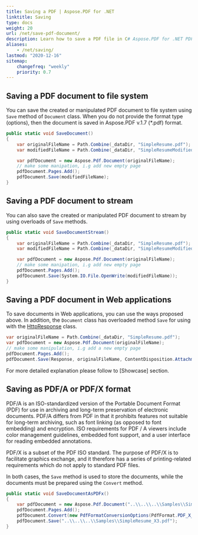 ```yaml
---
title: Saving a PDF | Aspose.PDF for .NET
linktitle: Saving
type: docs
weight: 20
url: /net/save-pdf-document/
description: Learn how to save a PDF file in C# Aspose.PDF for .NET PDF library. 
aliases:
    - /net/saving/
lastmod: "2020-12-16"
sitemap:
    changefreq: "weekly"
    priority: 0.7
---
```


## Saving a PDF document to file system

You can save the created or manipulated PDF document to file system using `Save` method of `Document` class.
When you do not provide the format type (options), then the document is saved in Aspose.PDF v.1.7 (*.pdf) format.

```csharp
public static void SaveDocument()
{
    var originalFileName = Path.Combine(_dataDir, "SimpleResume.pdf");
    var modifiedFileName = Path.Combine(_dataDir, "SimpleResumeModified.pdf");

    var pdfDocument = new Aspose.Pdf.Document(originalFileName);
    // make some manipation, i.g add new empty page
    pdfDocument.Pages.Add();
    pdfDocument.Save(modifiedFileName);
}
```

## Saving a PDF document to stream

You can also save the created or manipulated PDF document to stream by using overloads of `Save` methods.

```csharp
public static void SaveDocumentStream()
{
    var originalFileName = Path.Combine(_dataDir, "SimpleResume.pdf");
    var modifiedFileName = Path.Combine(_dataDir, "SimpleResumeModified.pdf");

    var pdfDocument = new Aspose.Pdf.Document(originalFileName);
    // make some manipation, i.g add new empty page
    pdfDocument.Pages.Add();
    pdfDocument.Save(System.IO.File.OpenWrite(modifiedFileName));
}
```

## Saving a PDF document in Web applications

To save documents in Web applications, you can use the ways proposed above. In addition, the `Document` class has overloaded method `Save` for using with the [HttpResponse](https://docs.microsoft.com/en-us/dotnet/api/system.web.httpresponse?view=netframework-4.8) class.

```csharp
var originalFileName = Path.Combine(_dataDir, "SimpleResume.pdf");
var pdfDocument = new Aspose.Pdf.Document(originalFileName);
// make some manipulation, i.g add a new empty page
pdfDocument.Pages.Add();
pdfDocument.Save(Response, originalFileName, ContentDisposition.Attachment, new PdfSaveOptions());
```

For more detailed explanation please follow to [Showcase] section.

## Saving as PDF/A or PDF/X format

PDF/A is an ISO-standardized version of the Portable Document Format (PDF) for use in archiving and long-term preservation of electronic documents.
PDF/A differs from PDF in that it prohibits features not suitable for long-term archiving, such as font linking (as opposed to font embedding) and encryption. ISO requirements for PDF / A viewers include color management guidelines, embedded font support, and a user interface for reading embedded annotations.

PDF/X is a subset of the PDF ISO standard. The purpose of PDF/X is to facilitate graphics exchange, and it therefore has a series of printing-related requirements which do not apply to standard PDF files.

In both cases, the `Save` method is used to store the documents, while the documents must be prepared using the `Convert` method.

```csharp
public static void SaveDocumentAsPDFx()
{
    var pdfDocument = new Aspose.Pdf.Document("..\\..\\..\\Samples\\SimpleResume.pdf");
    pdfDocument.Pages.Add();
    pdfDocument.Convert(new PdfFormatConversionOptions(PdfFormat.PDF_X_3));
    pdfDocument.Save("..\\..\\..\\Samples\\SimpleResume_X3.pdf");
}
```
